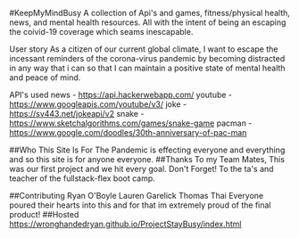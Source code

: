 #KeepMyMindBusy
A collection of Api's and games, fitness/physical health, news, and mental health resources. 
All with the intent of being an escaping the coivid-19 coverage which seams inescapable.

User story
As a citizen of our current global climate,
I want to escape the incessant reminders of the corona-virus pandemic by becoming distracted in any way that i can
so that I can maintain a positive state of mental health and peace of mind.

API's used
news - https://api.hackerwebapp.com/
youtube - https://www.googleapis.com/youtube/v3/
joke - https://sv443.net/jokeapi/v2
snake - https://www.sketchalgorithms.com/games/snake-game
pacman - https://www.google.com/doodles/30th-anniversary-of-pac-man

##Who This Site Is For
 The Pandemic is effecting everyone and everything and so this site is for anyone everyone.
##Thanks
To my Team Mates, This was our first project and we hit every goal. Don't Forget!
To the ta's and teacher of the fullstack-flex boot camp.

##Contributing
Ryan O'Boyle 
Lauren Garelick
Thomas Thai
Everyone poured their hearts into this and for that im extremely proud of the final product!
##Hosted
https://wronghandedryan.github.io/ProjectStayBusy/index.html
